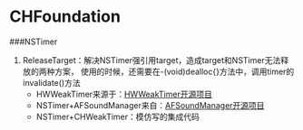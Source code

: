 # CHFoundation

###NSTimer
1. ReleaseTarget：解决NSTimer强引用target，造成target和NSTimer无法释放的两种方案，
使用的时候，还需要在-(void)dealloc{}方法中，调用timer的invalidate()方法
	* HWWeakTimer来源于：[HWWeakTimer开源项目](https://github.com/ChatGame/HWWeakTimer)
	* NSTimer+AFSoundManager来自：[AFSoundManager开源项目](https://github.com/AlvaroFranco/AFSoundManager)
	* NSTimer+CHWeakTimer：模仿写的集成代码